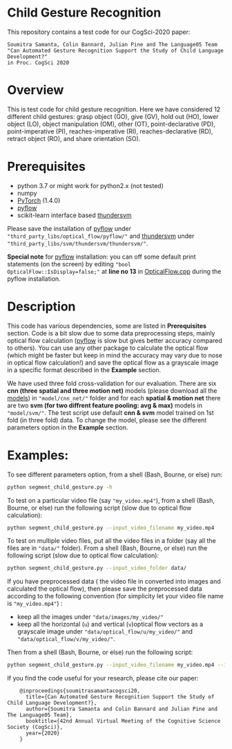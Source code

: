 # Child Gesture Recognition

This repository contains a test code for our CogSci-2020 paper:

    Soumitra Samanta, Colin Bannard, Julian Pine and The Language05 Team
    "Can Automated Gesture Recognition Support the Study of Child Language Development?"
    in Proc. CogSci 2020


# Overview

This is test code for child gesture recognition. Here we have considered 12 different child gestures: grasp object (GO), give (GV), hold out (HO), lower object (LO), object manipulation (OM), other (OT), point-declarative (PD), point-imperative (PI), reaches-imperative (RI), reaches-declarative (RD), retract object (RO), and share orientation (SO).

# Prerequisites
- python 3.7 or might work for python2.x (not tested)
- numpy
- [PyTorch](https://pytorch.org/) (1.4.0)
- [pyflow](https://github.com/pathak22/pyflow)
- scikit-learn interface based [thundersvm](https://github.com/Xtra-Computing/thundersvm/tree/master/python)

Please save the installation of [pyflow](https://github.com/pathak22/pyflow) under `"third_party_libs/optical_flow/pyflow/"` and [thundersvm](https://github.com/Xtra-Computing/thundersvm/tree/master/python) under `"third_party_libs/svm/thundersvm/thundersvm/"`. 

**Special note** for [pyflow](https://github.com/pathak22/pyflow) installation: you can off some default print statements (on the screen) by editing `"bool OpticalFlow::IsDisplay=false;"` at **line no 13** in [OpticalFlow.cpp](https://github.com/pathak22/pyflow/blob/master/src/OpticalFlow.cpp) during the pyflow installation. 

# Description

This code has various dependencies, some are listed in **Prerequisites** section. Code is a bit slow due to some data preprocessing steps, mainly optical flow calculation ([pyflow](https://github.com/pathak22/pyflow) is slow but gives better accuracy compared to others). You can use any other package to calculate the optical flow (which might be faster but keep in mind the accuracy may vary due to nose in optical flow calculation!) and save the optical flow as a grayscale image in a specific format described in the **Example** section.

We have used three fold cross-validation for our evaluation. There are six **cnn (three spatial and three motion net)** models (please download all the [models](https://drive.google.com/file/d/17P13HHl3afUtFgiwPqgEELJYG3EUhaIq/view?usp=sharing)) in `"model/cnn_net/"` folder and for each **spatial & motion net** there are two **svm (for two diffrent feature pooling: avg & max)** models in `"model/svm/"`. The test script use default **cnn & svm** model trained on 1st fold (in three fold) data. To change the model, please see the different parameters option in the **Example** section.    

# Examples:

To see different parameters option, from a shell (Bash, Bourne, or else) run:

```bash
python segment_child_gesture.py -h
```

To test on a particular video file (say `"my_video.mp4"`), from a shell (Bash, Bourne, or else) run the following script (slow due to optical flow calculation):

```bash
python segment_child_gesture.py --input_video_filename my_video.mp4
```

To test on multiple video files, put all the video files in a folder (say all the files are in `"data/"` folder). From a shell (Bash, Bourne, or else) run the following script (slow due to optical flow calculation):

```bash
python segment_child_gesture.py --input_video_folder data/
```

If you have preprocessed data ( the video file in converted into images and calculated the optical flow), then please save the preprocessed data according to the following convention (for simplicity let your video file name is `"my_video.mp4"`) :

- keep all the images under `"data/images/my_video/"`
- keep all the horizontal (`u`) and vertical (`v`)optical flow vectors as a grayscale image under `"data/optical_flow/u/my_video/"` and `"data/optical_flow/v/my_video/"`. 

Then from a shell (Bash, Bourne, or else) run the following script:

```bash
python segment_child_gesture.py --input_video_filename my_video.mp4 --input_images_path data/images/ --input_images_path data/optical_flow/
```

If you find the code useful for your research, please cite our paper:

        @inproceedings{soumitrasamantacogsci20,
          title={Can Automated Gesture Recognition Support the Study of Child Language Development?},
          author={Soumitra Samanta and Colin Bannard and Julian Pine and The Language05 Team},
          booktitle={42nd Annual Virtual Meeting of the Cognitive Science Society (CogSci)},
          year={2020}
        }

